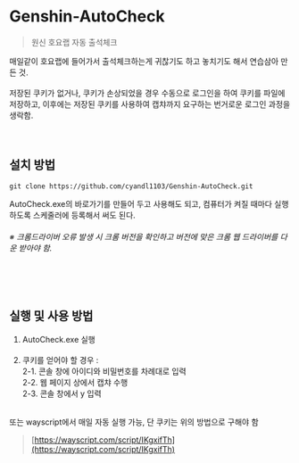# Genshin-AutoCheck
> 원신 호요랩 자동 출석체크

매일같이 호요랩에 들어가서 출석체크하는게 귀찮기도 하고 놓치기도 해서 연습삼아 만든 것. 
<br><br>
저장된 쿠키가 없거나, 쿠키가 손상되었을 경우 수동으로 로그인을 하여 쿠키를 파일에 저장하고, 이후에는 저장된 쿠키를 사용하여 캡챠까지 요구하는 번거로운 로그인 과정을 생락함.
<br><br><br>

## 설치 방법
```
git clone https://github.com/cyandl1103/Genshin-AutoCheck.git
```
AutoCheck.exe의 바로가기를 만들어 두고 사용해도 되고,
컴퓨터가 켜질 때마다 실행하도록 스케줄러에 등록해서 써도 된다.

###### ※ 크롬드라이버 오류 발생 시 크롬 버전을 확인하고 버전에 맞은 크롬 웹 드라이버를 다운 받아야 함.
<br><br>

## 실행 및 사용 방법
1. AutoCheck.exe 실행<br><br>
2. 쿠키를 얻어야 할 경우 :<br>
2-1. 콘솔 창에 아이디와 비밀번호를 차례대로 입력<br>
2-2. 웹 페이지 상에서 캡챠 수행<br>
2-3. 콘솔 창에서 y 입력<br><br>

또는 wayscript에서 매일 자동 실행 가능, 단 쿠키는 위의 방법으로 구해야 함


> [https://wayscript.com/script/IKgxifTh](https://wayscript.com/script/IKgxifTh)

